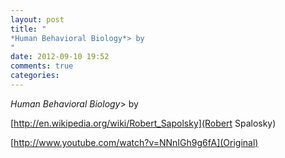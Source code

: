 ```yaml
---
layout: post
title: "
*Human Behavioral Biology*> by 
"
date: 2012-09-10 19:52
comments: true
categories: 
---
```


*Human Behavioral Biology*> by 

[http://en.wikipedia.org/wiki/Robert_Sapolsky](Robert Spalosky)

[http://www.youtube.com/watch?v=NNnIGh9g6fA](Original)

